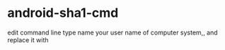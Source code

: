 # android-sha1-cmd
edit command line type name your user name of computer system,, and replace it with <my>
